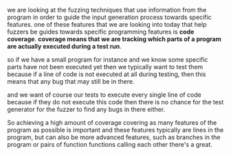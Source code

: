 we are looking at the fuzzing techniques that use information from the program in order to guide the input generation process towards specific features. one of these features that we are looking into today that help fuzzers be guides towards specific programming features is **code coverage**.  **coverage means that we are tracking which parts of a program are actually executed during a test run**.

so if we have a small program for instance and we know some specific parts  have not been executed yet then we typically want to test them because if a line of code is not executed at all during testing, then this means that any bug that may still be in there.

and we want of course our tests to execute every single line of code because if they do not execute this code then there is no chance for the test generator for the fuzzer to find any bugs in there either. 

So achieving a high amount of coverage covering as many features of the program as possible is important and these features typically are lines in the program, but can also be more advanced features, such as branches in the program or pairs of function functions calling each other there's a great.
